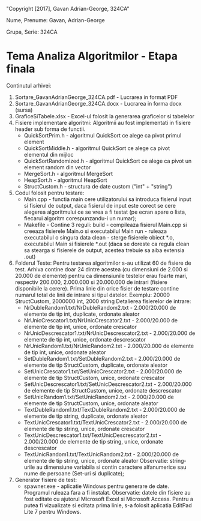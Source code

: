 "Copyright [2017], Gavan Adrian-George, 324CA"

Nume, Prenume: Gavan, Adrian-George

Grupa, Serie: 324CA

Tema Analiza Algoritmilor - Etapa finala
========================================

Continutul arhivei:

1. Sortare_GavanAdrianGeorge_324CA.pdf - Lucrarea in format PDF
2. Sortare_GavanAdrianGeorge_324CA.docx - Lucrarea in forma docx (sursa)
3. GraficeSiTabele.xlsx - Excel-ul folosit la generarea graficelor si tabelelor
4. Fisiere implementare algoritmi:
   Algoritmii au fost implementati in fisiere header sub forma de functii.
   - QuickSortPrim.h - algoritmul QuickSort ce alege ca pivot primul element
   - QuickSortMiddle.h - algoritmul QuickSort ce alege ca pivot elementul din mijloc
   - QuickSortRandomized.h - algoritmul QuickSort ce alege ca pivot un element random din vector
   - MergeSort.h - algoritmul MergeSort
   - HeapSort.h - algoritmul HeapSort
   - StructCustom.h - structura de date custom ("int" + "string")
5. Codul folosit pentru testare:
   - Main.cpp - functia main cere utilizatorului sa introduca fisierul input si fisierul de output,
		daca fisierul de input este corect se cere alegerea algoritmului ce se vrea a fi
		testat (pe ecran apare o lista, fiecarui algoritm corespunzandu-i un numar);
   - Makefile - Contine 3 reguli:
		build - compileaza fisierul Main.cpp si creeaza fisierele Main.o si executabilul Main
		run - ruleaza executabilul o singura data
		clean - sterge fisierele obiect *.o, executabilul Main si fisierele *.out (daca se doreste
		  ca regula clean sa stearga si fisierele de output, acestea trebuie sa aiba extensia .out)
6. Folderul Teste:
   Pentru testarea algoritmilor s-au utilizat 60 de fisiere de test. Arhiva contine doar 24 dintre acestea
   (cu dimensiuni de 2.000 si 20.000 de elemente) pentru ca dimensiunile testelor erau foarte mari,
   respectiv 200.000, 2.000.000 si 20.000.000 de intrari (fisiere disponibile la cerere).
   Prima linie din orice fisier de testare contine numarul total de linii de intrare si tipul datelor.
   Exemplu: 20000 StructCustom, 2000000 int, 2000 string
   Detalierea fisierelor de intrare:
   - NrDubleRandom1.txt/NrDubleRandom2.txt - 2.000/20.000 de elemente de tip int, duplicate, ordonate aleator
   - NrUnicCrescator1.txt/NrUnicCrescator2.txt - 2.000/20.000 de elemente de tip int, unice, ordonate crescator
   - NrUnicDescrescator1.txt/NrUnicDescrescator2.txt - 2.000/20.000 de elemente de tip int, unice, ordonate descrescator
   - NrUnicRandom1.txt/NrUnicRandom2.txt - 2.000/20.000 de elemente de tip int, unice, ordonate aleator
   - SetDubleRandom1.txt/SetDubleRandom2.txt - 2.000/20.000 de elemente de tip StructCustom, duplicate, ordonate aleator
   - SetUnicCrescator1.txt/SetUnicCrescator2.txt - 2.000/20.000 de elemente de tip StructCustom, unice, ordonate crescator
   - SetUnicDescrescator1.txt/SetUnicDescrescator2.txt - 2.000/20.000 de elemente de tip StructCustom, unice, ordonate descrescator
   - SetUnicRandom1.txt/SetUnicRandom2.txt - 2.000/20.000 de elemente de tip StructCustom, unice, ordonate aleator
   - TextDubleRandom1.txt/TextDubleRandom2.txt - 2.000/20.000 de elemente de tip string, duplicate, ordonate aleator
   - TextUnicCrescator1.txt/TextUnicCrescator2.txt - 2.000/20.000 de elemente de tip string, unice, ordonate crescator
   - TextUnicDescrescator1.txt/TextUnicDescrescator2.txt - 2.000/20.000 de elemente de tip string, unice, ordonate descrescator
   - TextUnicRandom1.txt/TextUnicRandom2.txt - 2.000/20.000 de elemente de tip string, unice, ordonate aleator
   Observatie: string-urile au dimensiune variabila si contin caractere alfanumerice sau nume de persoane (Set-uri si duplicate);
7. Generator fisiere de test:
   - spawner.exe - aplicatie Windows pentru generare de date. Programul ruleaza fara a fi instalat.
   Observatie: datele din fisiere au fost editate cu ajutorul Microsoft Excel si Microsoft Access.
   Pentru a putea fi vizualizate si editata prima linie, s-a folosit aplicatia EditPad Lite 7 pentru Windows.

